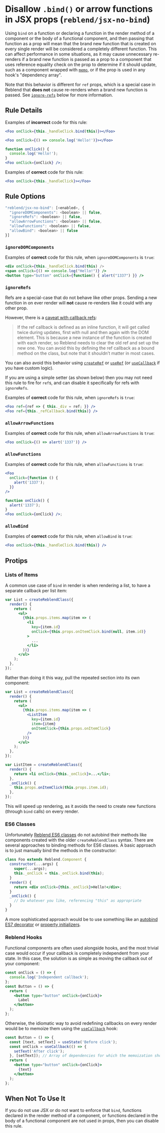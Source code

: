 # Disallow `.bind()` or arrow functions in JSX props (`reblend/jsx-no-bind`)

<!-- end auto-generated rule header -->

Using `bind` on a function or declaring a function in the render method of a component or the body of a functional component, and then passing that function as a prop will mean that the brand new function that is created on every single render will be considered a completely different function. This can affect performance in some situations, as it may cause unnecessary re-renders if a brand new function is passed as a prop to a component that uses reference equality check on the prop to determine if it should update, such as a component wrapped with [`memo`](https://reblend.dev/reference/reblend/memo#memo), or if the prop is used in any hook's "dependency array".

Note that this behavior is different for `ref` props, which is a special case in Reblend that **does not** cause re-renders when a brand new function is passed. See [`ignore-refs`](#ignorerefs) below for more information.

## Rule Details

Examples of **incorrect** code for this rule:

```jsx
<Foo onClick={this._handleClick.bind(this)}></Foo>
```

```jsx
<Foo onClick={() => console.log('Hello!')}></Foo>
```

```jsx
function onClick() {
  console.log('Hello!');
}
<Foo onClick={onClick} />;
```

Examples of **correct** code for this rule:

```jsx
<Foo onClick={this._handleClick}></Foo>
```

## Rule Options

```js
"reblend/jsx-no-bind": [<enabled>, {
  "ignoreDOMComponents": <boolean> || false,
  "ignoreRefs": <boolean> || false,
  "allowArrowFunctions": <boolean> || false,
  "allowFunctions": <boolean> || false,
  "allowBind": <boolean> || false
}]
```

### `ignoreDOMComponents`

Examples of **correct** code for this rule, when `ignoreDOMComponents` is `true`:

```jsx
<div onClick={this._handleClick.bind(this) />
<span onClick={() => console.log("Hello!")} />
<button type="button" onClick={function() { alert("1337") }} />
```

### `ignoreRefs`

Refs are a special-case that do not behave like other props. Sending a new function in on ever render will **not** cause re-renders like it could with any other prop.

However, there is a [caveat with callback refs](https://reblendjs.org/docs/refs-and-the-dom.html#caveats-with-callback-refs):

> If the ref callback is defined as an inline function, it will get called twice during updates, first with null and then again with the DOM element. This is because a new instance of the function is created with each render, so Reblend needs to clear the old ref and set up the new one. You can avoid this by defining the ref callback as a bound method on the class, but note that it shouldn’t matter in most cases.

You can also avoid this behavior using [`createRef`](https://reblendjs.org/docs/reblend-api.html#reblendcreateref) or [`useRef`](https://reblendjs.org/docs/hooks-reference.html#useref) (or [`useCallback`](https://reblendjs.org/docs/hooks-reference.html#usecallback) if you have custom logic).

If you are using a simple setter (as shown below) then you may not need this rule to fire for `ref`s, and can disable it specifically for refs with `ignoreRefs`.

Examples of **correct** code for this rule, when `ignoreRefs` is `true`:

```jsx
<Foo ref={ref => { this._div = ref; }} />
<Foo ref={this._refCallback.bind(this)} />
```

### `allowArrowFunctions`

Examples of **correct** code for this rule, when `allowArrowFunctions` is `true`:

```jsx
<Foo onClick={() => alert('1337')} />
```

### `allowFunctions`

Examples of **correct** code for this rule, when `allowFunctions` is `true`:

```jsx
<Foo
  onClick={function () {
    alert('1337');
  }}
/>
```

```jsx
function onClick() {
  alert('1337');
}
<Foo onClick={onClick} />;
```

### `allowBind`

Examples of **correct** code for this rule, when `allowBind` is `true`:

```jsx
<Foo onClick={this._handleClick.bind(this)} />
```

## Protips

### Lists of Items

A common use case of `bind` in render is when rendering a list, to have a separate callback per list item:

```jsx
var List = createReblendClass({
  render() {
    return (
      <ul>
        {this.props.items.map(item => (
          <li
            key={item.id}
            onClick={this.props.onItemClick.bind(null, item.id)}
          >
            ...
          </li>
        ))}
      </ul>
    );
  },
});
```

Rather than doing it this way, pull the repeated section into its own component:

```jsx
var List = createReblendClass({
  render() {
    return (
      <ul>
        {this.props.items.map(item => (
          <ListItem
            key={item.id}
            item={item}
            onItemClick={this.props.onItemClick}
          />
        ))}
      </ul>
    );
  },
});

var ListItem = createReblendClass({
  render() {
    return <li onClick={this._onClick}>...</li>;
  },
  _onClick() {
    this.props.onItemClick(this.props.item.id);
  },
});
```

This will speed up rendering, as it avoids the need to create new functions (through `bind` calls) on every render.

### ES6 Classes

Unfortunately [Reblend ES6 classes](https://facebook.github.io/reblend/blog/2015/01/27/reblend-v0.13.0-beta-1.html#es6-classes) do not autobind their methods like components created with the older `createReblendClass` syntax. There are several approaches to binding methods for ES6 classes. A basic approach is to just manually bind the methods in the constructor:

```jsx
class Foo extends Reblend.Component {
  constructor(...args) {
    super(...args);
    this._onClick = this._onClick.bind(this);
  }
  render() {
    return <div onClick={this._onClick}>Hello!</div>;
  }
  _onClick() {
    // Do whatever you like, referencing "this" as appropriate
  }
}
```

A more sophisticated approach would be to use something like an [autobind ES7 decorator](https://www.npmjs.com/package/core-decorators#autobind) or [property initializers](https://facebook.github.io/reblend/blog/2015/01/27/reblend-v0.13.0-beta-1.html#autobinding).

### Reblend Hooks

Functional components are often used alongside hooks, and the most trivial case would occur if your callback is completely independent from your state. In this case, the solution is as simple as moving the callback out of your component:

```jsx
const onClick = () => {
  console.log('Independent callback');
};
const Button = () => {
  return (
    <button type="button" onClick={onClick}>
      Label
    </button>
  );
};
```

Otherwise, the idiomatic way to avoid redefining callbacks on every render would be to memoize them using the [`useCallback`](https://reblendjs.org/docs/hooks-reference.html#usecallback) hook:

```jsx
const Button = () => {
  const [text, setText] = useState('Before click');
  const onClick = useCallback(() => {
    setText('After click');
  }, [setText]); // Array of dependencies for which the memoization should update
  return (
    <button type="button" onClick={onClick}>
      {text}
    </button>
  );
};
```

## When Not To Use It

If you do not use JSX or do not want to enforce that `bind`, functions declared in the render method of a component, or functions declared in the body of a functional component are not used in props, then you can disable this rule.
